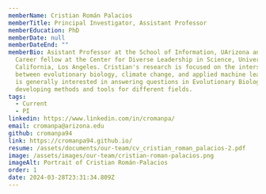 ```yaml
---
memberName: Cristian Román Palacios
memberTitle: Principal Investigator, Assistant Professor
memberEducation: PhD
memberDate: null
memberDateEnd: ""
memberBio: Asistant Professor at the School of Information, UArizona and Early
  Career fellow at the Center for Diverse Leadership in Science, University of
  California, Los Angeles. Cristian's research is focused on the intersection
  between evolutionary biology, climate change, and applied machine learning. He
  is generally interested in answering questions in Evolutionary Biology and
  developing methods and tools for different fields.
tags:
  - Current
  - PI
linkedin: https://www.linkedin.com/in/cromanpa/
email: cromanpa@arizona.edu
github: cromanpa94
link: https://cromanpa94.github.io/
resume: /assets/documents/our-team/cv_cristian_roman_palacios-2.pdf
image: /assets/images/our-team/cristian-roman-palacios.png
imageAlt: Portrait of Cristian Román-Palacios
order: 1
date: 2024-03-28T23:31:34.809Z
---
```

